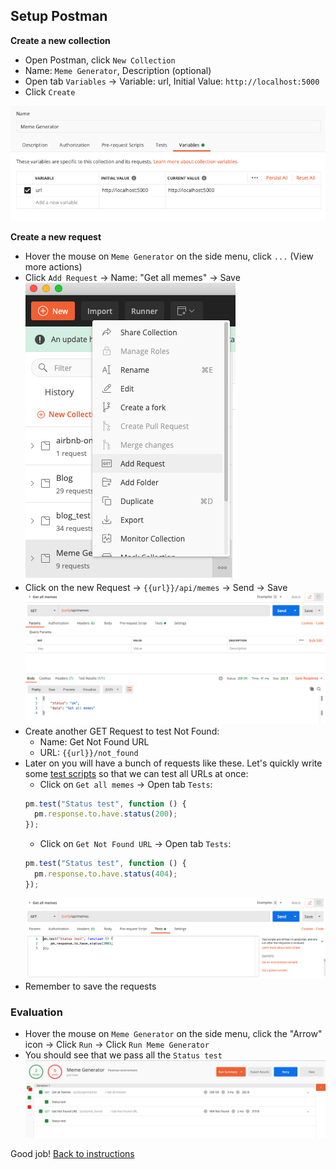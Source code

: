 ## Setup Postman

**Create a new collection**

- Open Postman, click `New Collection`
- Name: `Meme Generator`, Description (optional)
- Open tab `Variables` -> Variable: url, Initial Value: `http://localhost:5000`
- Click `Create`

![](./images/300_create_collection.png)

**Create a new request**

- Hover the mouse on `Meme Generator` on the side menu, click `...` (View more actions)
- Click `Add Request` -> Name: "Get all memes" -> Save
  ![](./images/301_create_request.png)
- Click on the new Request -> `{{url}}/api/memes` -> Send -> Save
  ![](./images/302_get_memes.png)
- Create another GET Request to test Not Found:
  - Name: Get Not Found URL
  - URL: `{{url}}/not_found`
- Later on you will have a bunch of requests like these. Let's quickly write some [test scripts](https://learning.postman.com/docs/writing-scripts/test-scripts/) so that we can test all URLs at once:
  - Click on `Get all memes` -> Open tab `Tests`:
  ```javascript
  pm.test("Status test", function () {
    pm.response.to.have.status(200);
  });
  ```
  - Click on `Get Not Found URL` -> Open tab `Tests`:
  ```javascript
  pm.test("Status test", function () {
    pm.response.to.have.status(404);
  });
  ```
  ![](./images/303_test_1.png)
- Remember to save the requests

### Evaluation

- Hover the mouse on `Meme Generator` on the side menu, click the "Arrow" icon -> Click `Run` -> Click `Run Meme Generator`
- You should see that we pass all the `Status test`
  ![](./images/304_test_2.png)

Good job! [Back to instructions](/README.md)